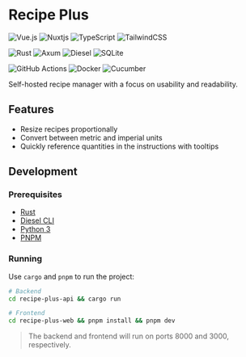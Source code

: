 # Recipe Plus

![Vue.js](https://img.shields.io/badge/vuejs-%2335495e.svg?style=for-the-badge&logo=vuedotjs&logoColor=%234FC08D)
![Nuxtjs](https://img.shields.io/badge/Nuxt-002E3B?style=for-the-badge&logo=nuxtdotjs&logoColor=#00DC82)
![TypeScript](https://img.shields.io/badge/typescript-%23007ACC.svg?style=for-the-badge&logo=typescript&logoColor=white)
![TailwindCSS](https://img.shields.io/badge/tailwindcss-%2338B2AC.svg?style=for-the-badge&logo=tailwind-css&logoColor=white)

![Rust](https://img.shields.io/badge/rust-%23f74c00.svg?style=for-the-badge&logo=rust&logoColor=white)
![Axum](https://img.shields.io/badge/axum-%23000000.svg?style=for-the-badge&logo=rust&logoColor=white)
![Diesel](https://img.shields.io/badge/diesel-%23BB0000.svg?style=for-the-badge&logo=rust&logoColor=white)
![SQLite](https://img.shields.io/badge/sqlite-%2307405e.svg?style=for-the-badge&logo=sqlite&logoColor=white)

![GitHub Actions](https://img.shields.io/badge/github%20actions-%232671E5.svg?style=for-the-badge&logo=githubactions&logoColor=white)
![Docker](https://img.shields.io/badge/docker-%230db7ed.svg?style=for-the-badge&logo=docker&logoColor=white)
![Cucumber](https://img.shields.io/badge/cucumber-%2323d96c.svg?style=for-the-badge&logo=cucumber&logoColor=white)

Self-hosted recipe manager with a focus on usability and readability.

## Features

- Resize recipes proportionally
- Convert between metric and imperial units
- Quickly reference quantities in the instructions with tooltips

## Development

### Prerequisites

- [Rust](https://www.rust-lang.org/tools/install)
- [Diesel CLI](https://crates.io/crates/diesel_cli)
- [Python 3](https://www.python.org)
- [PNPM](https://pnpm.io)

### Running

Use `cargo` and `pnpm` to run the project:

```bash
# Backend
cd recipe-plus-api && cargo run

# Frontend
cd recipe-plus-web && pnpm install && pnpm dev
```

> The backend and frontend will run on ports 8000 and 3000, respectively.
